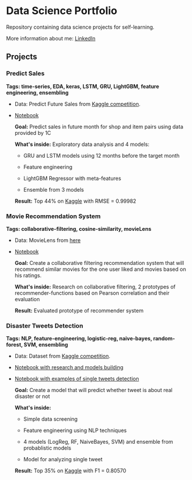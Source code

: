 # Data Science Portfolio

Repository containing data science projects for self-learning.

More information about me: [LinkedIn](https://www.linkedin.com/in/den-ahinski/)

## Projects
### Predict Sales
**Tags: time-series, EDA, keras, LSTM, GRU, LightGBM, feature engineering, ensembling**

* Data: Predict Future Sales from [Kaggle competition](https://www.kaggle.com/c/competitive-data-science-predict-future-sales).

* [Notebook](https://github.com/ahinski/portfolio/blob/main/predictSales.ipynb)

  **Goal:** Predict sales in future month for shop and item pairs using data provided by 1C
  
  **What's inside:** Exploratory data analysis and 4 models: 
  
    * GRU and LSTM models using 12 months before the target month
    
    * Feature engineering
    
    * LightGBM Regressor with meta-features
    
    * Ensemble from 3 models
    
   **Result:** Top 44% on [Kaggle](https://www.kaggle.com/denisahinski/competitions) with RMSE = 0.99982

### Movie Recommendation System
**Tags: collaborative-filtering, cosine-similarity, movieLens**

* Data: MovieLens from [here](https://www.kaggle.com/grouplens/movielens-20m-dataset)

* [Notebook](https://github.com/ahinski/portfolio/blob/main/MovieRecommendationSystem.ipynb)

  **Goal:** Create a collaborative filtering recommendation system that will recommend similar movies for the one user liked and movies based on his ratings.

  **What's inside:** Research on collaborative filtering, 2 prototypes of recommender-functions based on Pearson correlation and their evaluation
  
  **Result:** Evaluated prototype of recommender system
  
### Disaster Tweets Detection
**Tags: NLP, feature-engineering, logistic-reg, naive-bayes, random-forest, SVM, ensembling**

* Data: Dataset from [Kaggle competition](https://www.kaggle.com/c/nlp-getting-started).

* [Notebook with research and models building](https://github.com/ahinski/portfolio/blob/main/disasterTweets.ipynb)

* [Notebook with examples of single tweets detection](https://github.com/ahinski/portfolio/blob/main/disasterTweetsExamples.ipynb)

  **Goal:** Create a model that will predict whether tweet is about real disaster or not 
  
  **What's inside:**
  
    * Simple data screening
    
    * Feature engineering using NLP techniques
    
    * 4 models (LogReg, RF, NaiveBayes, SVM) and ensemble from probablistic models
    
    * Model for analyzing single tweet
    
   **Result:** Top 35% on [Kaggle](https://www.kaggle.com/denisahinski/competitions) with F1 = 0.80570
